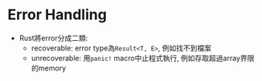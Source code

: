 # Error Handling
- Rust將error分成二類:
	- recoverable: error type為`Result<T, E>`, 例如找不到檔案
	- unrecoverable: 用`panic!` macro中止程式執行, 例如存取超過array界限的memory
